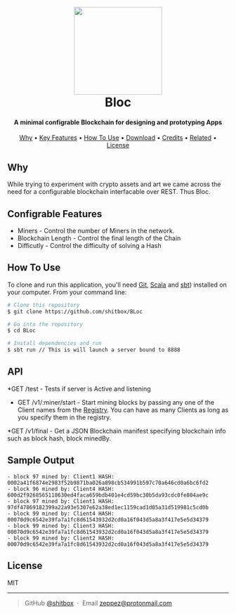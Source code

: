 
<h1 align="center">
  <br>
<img src="https://github.com/shitbox/BLoc/blob/master/images/b.png" width="200">
  <br>
  Bloc
  <br>
</h1>

<h4 align="center">A minimal configrable Blockchain for designing and prototyping Apps</h4>


<p align="center">
  <a href="#Why">Why</a> •
  <a href="#key-features">Key Features</a> •
  <a href="#how-to-use">How To Use</a> •
  <a href="#download">Download</a> •
  <a href="#credits">Credits</a> •
  <a href="#related">Related</a> •
  <a href="#license">License</a>
</p>

## Why

While trying to experiment with crypto assets and art we came across the need for a configurable blockchain interfacable over REST. Thus Bloc.

## Configrable Features

*  Miners - Control the number of Miners in the network.
* Blockchain Length - Control the final length of the Chain
* Difficutly - Control the difficulty of solving a Hash

## How To Use

To clone and run this application, you'll need [Git](https://git-scm.com), [Scala](https://scala-lang.org) and  [sbt](http://scala-sbt.org)) installed on your computer. From your command line:

```bash
# Clone this repository
$ git clone https://github.com/shitbox/BLoc

# Go into the repository
$ cd BLoc

# Install dependencies and run
$ sbt run // This is will launch a server bound to 8888

```

## API
*GET /test - Tests if server is Active and listening 

* GET /v1/:miner/start - Start mining blocks by passing any one of the Client names from the [Registry](https://github.com/shitbox/BLoc/blob/master/src/main/scala/com/pranay/blockchain/Config.scala). You can have as many Clients as long as you specify them in the registry.

*GET /v1/final - Get a JSON Blockchain manifest specifying blockchain info such as block hash, block minedBy.

## Sample Output

```
- block 97 mined by: Client1 HASH: 0002a41f6874e2983f52b9871ba026a898cb534991b597c70a646cd0a6bc6fd2
- block 96 mined by: Client4 HASH: 600d2f9268565118630ed4faca659bdb401e4cd59bc30b5da93cdc0fe804ae9c
- block 97 mined by: Client1 HASH: 97df47869182399a22a93e5307e62a38ed1ec1159cad1d05a31d519981c5cd0b
- block 99 mined by: Client4 HASH: 00070d9c6542e39fa7a1fc8d61543932d2cd0a16f043d5a8a3f417e5e5d34379
- block 99 mined by: Client3 HASH: 00070d9c6542e39fa7a1fc8d61543932d2cd0a16f043d5a8a3f417e5e5d34379
- block 99 mined by: Client2 HASH: 00070d9c6542e39fa7a1fc8d61543932d2cd0a16f043d5a8a3f417e5e5d34379
```

## License

MIT

---

> GitHub [@shitbox](https://github.com/shitbox) &nbsp;&middot;&nbsp;
> Email zeppez@protonmail.com




